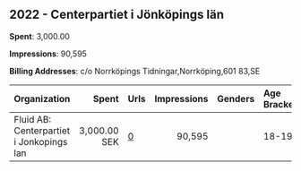 ## 2022 - Centerpartiet i Jönköpings län 
**Spent**: 3,000.00

**Impressions**: 90,595

**Billing Addresses**: c/o Norrköpings Tidningar,Norrköping,601 83,SE

|Organization|Spent|Urls|Impressions|Genders|Age Brackets|Country Codes|
|:---|---:|:---|---:|:---|:---|:---|
|Fluid AB: Centerpartiet i Jonkopings lan|3,000.00 SEK|[0](https://www.snap.com/political-ads/asset/602032db913ae3adc8419a32a388cd98c6442f81a74038af1387cd38da86dc5c?mediaType=jpg)|90,595||18-19|sweden|
